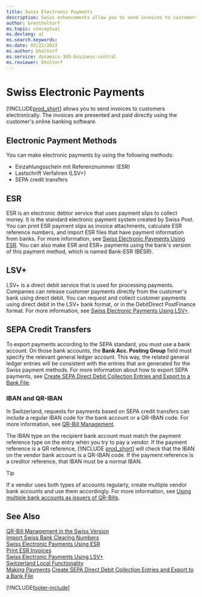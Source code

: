 ```yaml
---
title: Swiss Electronic Payments
description: Swiss enhancements allow you to send invoices to customers electronically. The invoices are presented and paid directly using the customer's online banking software.
author: brentholtorf
ms.topic: conceptual
ms.devlang: al
ms.search.keywords:
ms.date: 03/22/2022
ms.author: bholtorf
ms.service: dynamics-365-business-central
ms.reviewer: bholtorf
---
```

# Swiss Electronic Payments

[!INCLUDE[prod_short](../../includes/prod_short.md)] allows you to send invoices to customers electronically. The invoices are presented and paid directly using the customer's online banking software.  

## Electronic Payment Methods

You can make electronic payments by using the following methods:  

- Einzahlungsschein mit Referenznummer (ESR)  
- Lastschrift Verfahren (LSV+)  
- SEPA credit transfers  

## ESR

ESR is an electronic debtor service that uses payment slips to collect money. It is the standard electronic payment system created by Swiss Post. You can print ESR payment slips as invoice attachments, calculate ESR reference numbers, and import ESR files that have payment information from banks. For more information, see [Swiss Electronic Payments Using ESR](how-to-print-esr-invoices.md). You can also make ESR and ESR+ payments using the bank's version of this payment method, which is named Bank-ESR (BESR).  

## LSV+

LSV+ is a direct debit service that is used for processing payments. Companies can release customer payments directly from the customer's bank using direct debit. You can request and collect customer payments using direct debit in the LSV+ bank format, or in the DebitDirect PostFinance format. For more information, see [Swiss Electronic Payments Using LSV+](swiss-electronic-payments-using-lsv-.md).  

## SEPA Credit Transfers

To export payments according to the SEPA standard, you must use a bank account. On those bank accounts, the **Bank Acc. Posting Group** field must specify the relevant general ledger account. This way, the related general ledger entries will be consistent with the entries that are generated for the Swiss payment methods. For more information about how to export SEPA payments, see [Create SEPA Direct Debit Collection Entries and Export to a Bank File](../../finance-collect-payments-with-sepa-direct-debit.md#creating-sepa-direct-debit-collection-entries-and-export-to-a-bank-file).  

### <a name="iban-qr"></a>IBAN and QR-IBAN

In Switzerland, requests for payments based on SEPA credit transfers can include a regular IBAN code for the bank account or a QR-IBAN code. For more information, see [QR-Bill Management](ui-extensions-qr-bill-management.md).  

The IBAN type on the recipient bank account must match the payment reference type on the entry when you try to pay a vendor. If the payment reference is a QR reference, [!INCLUDE [prod_short](../../includes/prod_short.md)] will check that the IBAN on the vendor bank account is a QR-IBAN code. If the payment reference is a creditor reference, that IBAN must be a normal IBAN.  

> [!TIP]
> If a vendor uses both types of accounts regularly, create multiple vendor bank accounts and use them accordingly. For more information, see [Using multiple bank accounts as issuers of QR-Bills](ui-extensions-qr-bill-management.md#multiplebankaccounts).

## See Also

[QR-Bill Management in the Swiss Version](ui-extensions-qr-bill-management.md)  
[Import Swiss Bank Clearing Numbers](how-to-import-swiss-bank-clearing-numbers.md)  
[Swiss Electronic Payments Using ESR](swiss-electronic-payments-using-esr.md)  
[Print ESR Invoices](how-to-print-esr-invoices.md)  
[Swiss Electronic Payments Using LSV+](swiss-electronic-payments-using-lsv-.md)  
[Switzerland Local Functionality](switzerland-local-functionality.md)  
[Making Payments](../../payables-make-payments.md)
[Create SEPA Direct Debit Collection Entries and Export to a Bank File](../../finance-collect-payments-with-sepa-direct-debit.md#creating-sepa-direct-debit-collection-entries-and-export-to-a-bank-file)  

[!INCLUDE[footer-include](../../includes/footer-banner.md)]